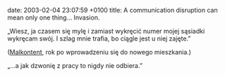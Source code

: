 date: 2003-02-04 23:07:59 +0100
title: A communication disruption can mean only one thing… Invasion.

„Wiesz, ja czasem się mylę i zamiast wykręcić numer mojej sąsiadki wykręcam swój. I szlag mnie trafia, bo ciągle jest u niej zajęte.”

([Malkontent](http://malkontent.pl/ 'siostra moja'), rok po wprowadzeniu się do nowego mieszkania.)

„…a jak dzwonię z pracy to nigdy nie odbiera.”
